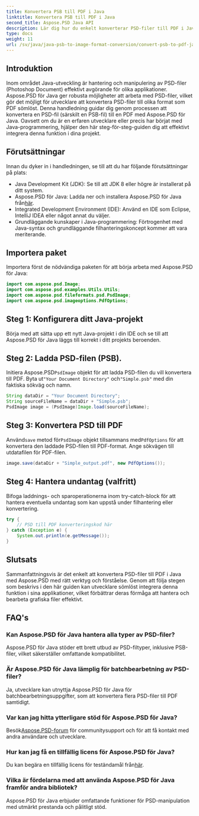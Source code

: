 ```yaml
---
title: Konvertera PSB till PDF i Java
linktitle: Konvertera PSB till PDF i Java
second_title: Aspose.PSD Java API
description: Lär dig hur du enkelt konverterar PSD-filer till PDF i Java med Aspose.PSD. Idealisk för utvecklare som vill effektivisera hanteringen av grafiska filer.
type: docs
weight: 11
url: /sv/java/java-psb-to-image-format-conversion/convert-psb-to-pdf-java/
---
```

## Introduktion
Inom området Java-utveckling är hantering och manipulering av PSD-filer (Photoshop Document) effektivt avgörande för olika applikationer. Aspose.PSD för Java ger robusta möjligheter att arbeta med PSD-filer, vilket gör det möjligt för utvecklare att konvertera PSD-filer till olika format som PDF sömlöst. Denna handledning guidar dig genom processen att konvertera en PSD-fil (särskilt en PSB-fil) till en PDF med Aspose.PSD för Java. Oavsett om du är en erfaren utvecklare eller precis har börjat med Java-programmering, hjälper den här steg-för-steg-guiden dig att effektivt integrera denna funktion i dina projekt.
## Förutsättningar
Innan du dyker in i handledningen, se till att du har följande förutsättningar på plats:
- Java Development Kit (JDK): Se till att JDK 8 eller högre är installerat på ditt system.
-  Aspose.PSD för Java: Ladda ner och installera Aspose.PSD för Java från[här](https://releases.aspose.com/psd/java/).
- Integrated Development Environment (IDE): Använd en IDE som Eclipse, IntelliJ IDEA eller något annat du väljer.
- Grundläggande kunskaper i Java-programmering: Förtrogenhet med Java-syntax och grundläggande filhanteringskoncept kommer att vara meriterande.

## Importera paket
Importera först de nödvändiga paketen för att börja arbeta med Aspose.PSD för Java:
```java
import com.aspose.psd.Image;
import com.aspose.psd.examples.Utils.Utils;
import com.aspose.psd.fileformats.psd.PsdImage;
import com.aspose.psd.imageoptions.PdfOptions;
```
## Steg 1: Konfigurera ditt Java-projekt
Börja med att sätta upp ett nytt Java-projekt i din IDE och se till att Aspose.PSD för Java läggs till korrekt i ditt projekts beroenden.
## Steg 2: Ladda PSD-filen (PSB).
 Initiera Aspose.PSD`PsdImage` objekt för att ladda PSD-filen du vill konvertera till PDF. Byta ut`"Your Document Directory"` och`"Simple.psb"` med din faktiska sökväg och namn.
```java
String dataDir = "Your Document Directory";
String sourceFileName = dataDir + "Simple.psb";
PsdImage image = (PsdImage)Image.load(sourceFileName);
```
## Steg 3: Konvertera PSD till PDF
 Använd`save` metod för`PsdImage` objekt tillsammans med`PdfOptions` för att konvertera den laddade PSD-filen till PDF-format. Ange sökvägen till utdatafilen för PDF-filen.
```java
image.save(dataDir + "Simple_output.pdf", new PdfOptions());
```
## Steg 4: Hantera undantag (valfritt)
Bifoga laddnings- och sparoperationerna inom try-catch-block för att hantera eventuella undantag som kan uppstå under filhantering eller konvertering.
```java
try {
    // PSD till PDF konverteringskod här
} catch (Exception e) {
    System.out.println(e.getMessage());
}
```

## Slutsats
Sammanfattningsvis är det enkelt att konvertera PSD-filer till PDF i Java med Aspose.PSD med rätt verktyg och förståelse. Genom att följa stegen som beskrivs i den här guiden kan utvecklare sömlöst integrera denna funktion i sina applikationer, vilket förbättrar deras förmåga att hantera och bearbeta grafiska filer effektivt.

## FAQ's
### Kan Aspose.PSD för Java hantera alla typer av PSD-filer?
Aspose.PSD för Java stöder ett brett utbud av PSD-filtyper, inklusive PSB-filer, vilket säkerställer omfattande kompatibilitet.
### Är Aspose.PSD för Java lämplig för batchbearbetning av PSD-filer?
Ja, utvecklare kan utnyttja Aspose.PSD för Java för batchbearbetningsuppgifter, som att konvertera flera PSD-filer till PDF samtidigt.
### Var kan jag hitta ytterligare stöd för Aspose.PSD för Java?
 Besök[Aspose.PSD-forum](https://forum.aspose.com/c/psd/34) för communitysupport och för att få kontakt med andra användare och utvecklare.
### Hur kan jag få en tillfällig licens för Aspose.PSD för Java?
 Du kan begära en tillfällig licens för teständamål från[här](https://purchase.aspose.com/temporary-license/).
### Vilka är fördelarna med att använda Aspose.PSD för Java framför andra bibliotek?
Aspose.PSD för Java erbjuder omfattande funktioner för PSD-manipulation med utmärkt prestanda och pålitligt stöd.